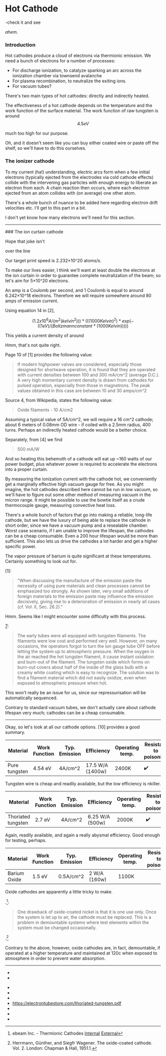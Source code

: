 # Hot Cathode

-check it and see

*ahem.*

### Introduction

Hot cathodes produce a cloud of electrons via thermionic emission. We need a bunch of electrons for a number of processes: 

* For discharge ionization, to catalyze sparking an arc across the ionization chamber via townsend avalanche
* For plasma recombination, to neutralize the exiting ions.
* For vacuum tubes?

There's two main types of hot cathodes: directly and indirectly heated.

The effectiveness of a hot cathode depends on the temperature and the work function of the surface material. The work function of raw tungsten is around 
$$
4.5eV
$$

 much too high for our purpose. 

Oh, and it doesn't seem like you can buy either coated wire or paste off the shelf, so we'll have to do this ourselves.

### The ionizer cathode

To my current (ha!) understanding, electric arcs form when a few initial electrons (typically ejected from the electrodes via cold cathode effects) collide with the intervening gas particles with enough energy to liberate an electron from each. A chain reaction then occurs, where each electron ejected from an atom collides with (on average) one other atom. 

There's a whole bunch of nuance to be added here regarding electron drift velocities etc. I'll get to this part in a bit.

I don't yet know how many electrons we'll need for this section.

<hr>
### The ion curtain cathode

Hope that joke isn't

over the line

Our target print speed is 2.232×10^20 atoms/s.

To make our lives easier, I think we'll want at least double the electrons at the ion curtain in order to guarantee complete neutralization of the beam; so let's aim for 5×10^20 electrons.

An amp is a Coulomb per second, and 1 Coulomb is equal to around 6.242×10^18 electrons. Therefore we will require somewhere around 80 amps of emission current.

Using equation 14 in [2],

$$(1.2x10^6 A/(m^2 (kelvin^2))) * (((1000 Kelvin)^2)*exp(-((1eV)/(Boltzmann constant * (1000 Kelvin)))))$$



This yields a current density of around 

Hmm, that's not quite right.

Page 10 of [1] provides the following value:

> If modern highpower
> valves are considered, especially those designed for shortwave
> operation, it is found that they are operated with current
> densities between 100 and 300 mA/cm^2 (average D.C.). A very
> high momentary current density is drawn from cathodes for pulsed
> operation, especially from those in magnetrons. The peak values
> obtained in this case are between 10 and 30 amps/cm^2

Source 4, from Wikipedia, states the following value:

> Oxide filaments - 10 A/cm2

Assuming a typical value of 5A/cm^2, we will require a 16 cm^2 cathode; about 6 meters of 0.08mm OD wire - if coiled with a 2.5mm radius, 400 turns. Perhaps an indirectly heated cathode would be a better choice.

Separately, from [4] we find

> 500 mA/W

And so heating this behemoth of a cathode will eat up ~160 watts of our power budget, plus whatever power is required to accelerate the electrons into a proper curtain.

By measuring the ionization current with the cathode hot, we conveniently get a marginally effective high vacuum gauge for free. As you might imagine, the hot cathodes described here cannot be run in low vacuum, so we'll have to figure out some other method of measuring vacuum in the micron range. It might be possible to use the bowtie itself as a crude thermocouple gauge, measuring convective heat loss.

There's a whole bunch of factors that go into making a reliable, long-life cathode, but we have the luxury of being able to replace the cathode in short order, since we have a vacuum pump and a resealable chamber. Worst case scenario, if I am unable to improve the lifespan, the cathodes can be a cheap consumable. Even a 200 hour lifespan would be more than sufficient. This also lets us drive the cathodes a lot harder and get a higher specific power.

The vapor pressure of barium is quite significant at these temperatures. Certainly something to look out for.

[1]:

> "When discussing the manufacture of the emission paste the
> necessity of using pure materials and clean processes cannot be
> emphasized too strongly. As shown later, very small additions of
> foreign materials to the emission paste may influence the emission
> decisively, giving rise to a deterioration of emission in nearly all
> cases (cf. Vol. II, Sec. 26.2)."

Hmm. Seems like I might encounter some difficulty with this process.

[7]:

> The early tubes were all equipped with tungsten filaments. The filaments were low cost
> and performed very well. However, on many occasions, the operators forgot to turn the ion
> gauge tube OFF before letting the system up to atmospheric pressure. When the oxygen in the
> air reached the hot tungsten filament, it cause instant oxidation and burn-out of the filament. The
> tungsten oxide which forms on burn-out covers about half of the inside of the glass bulb with a
> creamy white coating which is easy to recognize. The solution was to find a filament material
> which did not easily oxidize, even when exposed to atmospheric pressure when hot.

This won't really be an issue for us, since our repressurisation will be automatically sequenced.

Contrary to standard vacuum tubes, we don't actually care about cathode lifespan very much; cathodes can be a cheap consumable.

***


Okay, so let's look at all our cathode options. [10] provides a good summary.


| Material      | Work Function | Typ. Emission | Efficiency       | Operating temp. | Resistant to poisoning | Vacuum level required |
| ------------- | ------------- | ------------- | ---------------- | --------------- | ---------------------- | --------------------- |
| Pure tungsten | 4.54 eV       | 4A/cm^2       | 17.5 W/A (1400w) | 2400K           | :heavy_check_mark:     |                       |

Tungsten wire is cheap and readily available, but the low efficiency is nkiller.

| Material           | Work Function | Typ. Emission | Efficiency      | Operating temp. | Resistant to poisoning |
| ------------------ | ------------- | ------------- | --------------- | --------------- | ---------------------- |
| Thoriated tungsten | 2.7 eV        | 4A/cm^2       | 6.25 W/A (500w) | 2000K           | :heavy_check_mark:     |

Again, readily available, and again a really abysmal efficiency. Good enough for testing, perhaps.

| Material     | Work Function | Typ. Emission | Efficiency   | Operating temp. | Resistant to poisoning |
| ------------ | ------------- | ------------- | ------------ | --------------- | ---------------------- |
| Barium Oxide | 1.5 eV        | 0.5A/cm^2     | 2 W/A (160w) | 1100K           |                        |

Oxide cathodes are apparently a little tricky to make.

.[^5]: 

> One drawback of oxide-coated nickel is that it is one use only. Once the system is let up to air, the cathode must be replaced. This is a problem in demountable systems where test elements within the system must be changed occasionally.

.[^1]

Contrary to the above, however, oxide cathodes are, in fact, demountable, if operated at a higher temperature and maintained at 120c when exposed to atmosphere in order to prevent water absorption.

***


 * [^1]: Herrmann, Günther, and Siegfr Wagener. The oxide-coated cathode. Vol. 2. London: Chapman & Hall, 1951.1.
 * [^2]: Grilj, Marjan. "Thermionic emission."

[^3]: [internal](../references/filament_coatings.pdf)
 * [^4]: L.W. Turner,(ed), Electronics Engineer's Reference Book, 4th ed. Newnes-Butterworth, London 1976 ISBN 0408001682 pg. 7-36
 * [5]: http://ebeaminc.com/thermionic-cathodes.htm
 * [6]: https://ntrs.nasa.gov/archive/nasa/casi.ntrs.nasa.gov/19760024327.pdf
 * [7]: https://www.duniway.com/images/_pg/hot-filament-ion-gauge-tube.pdf
    https://electrontubestore.com/thoriated-tungsten.pdf
 * [^8]: Criado, E., et al. "Ion beam neutralization and properties of plasmas from low power ring cusp ion thrusters." Physics of Plasmas 19.2 (2012): 023505.
 * [9]: http://www.imajeenyus.com/vacuum/20060813_thermionic_emission/index.shtml
 * [^10]: Jenkins, R. O. "A review of thermionic cathodes." Vacuum 19.8 (1969): 353-359.

[^5]: ebeam Inc. - Thermionic Cathodes [Internal]() [External](http://ebeaminc.com/thermionic-cathodes.htm)



